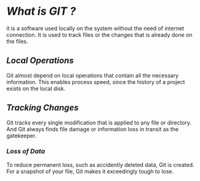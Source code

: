 # ***What is GIT ?***

it is a software used locally on the system without the need of internet connection. It is used to track files or the changes that is already done on the files.

## *Local Operations*

Git almost depend on local operations that contain all the necessary information. This enables process speed, since the history of a project exists on the local disk.


## *Tracking Changes*

Git tracks every single modification that is applied to any file or directory. And Git always finds file damage or information loss in transit as the gatekeeper.

### *Loss of Data*
To reduce permanent loss, such as accidently deleted data, Git is created. For a snapshot of your file, Git makes it exceedingly tough to lose.
